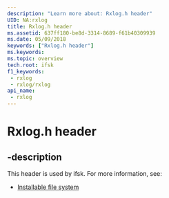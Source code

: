 ```yaml
---
description: "Learn more about: Rxlog.h header"
UID: NA:rxlog
title: Rxlog.h header
ms.assetid: 637ff180-be8d-3314-8689-f61b40309939
ms.date: 05/09/2018
keywords: ["Rxlog.h header"]
ms.keywords: 
ms.topic: overview
tech.root: ifsk
f1_keywords:
 - rxlog
 - rxlog/rxlog
api_name:
 - rxlog
---
```


# Rxlog.h header


## -description

This header is used by ifsk. For more information, see:

- [Installable file system](../_ifsk/index.md)

